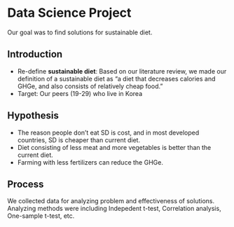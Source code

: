 # Data Science Project
Our goal was to find solutions for sustainable diet.

## Introduction
- Re-define **sustainable diet**: Based on our literature review, we made our definition of a sustainable diet as “a diet that decreases calories and GHGe, and also consists of relatively cheap food.”
- Target: Our peers (19-29) who live in Korea

## Hypothesis
- The reason people don’t eat SD is cost, and in most developed countries, SD is cheaper than current diet. 
- Diet consisting of less meat and more vegetables is better than the current diet.
- Farming with less fertilizers can reduce the GHGe.

## Process
We collected data for analyzing problem and effectiveness of solutions.
Analyzing methods were including Indepedent t-test, Correlation analysis, One-sample t-test, etc.